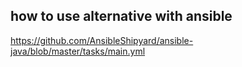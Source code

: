 ## how to use alternative with ansible 

https://github.com/AnsibleShipyard/ansible-java/blob/master/tasks/main.yml
